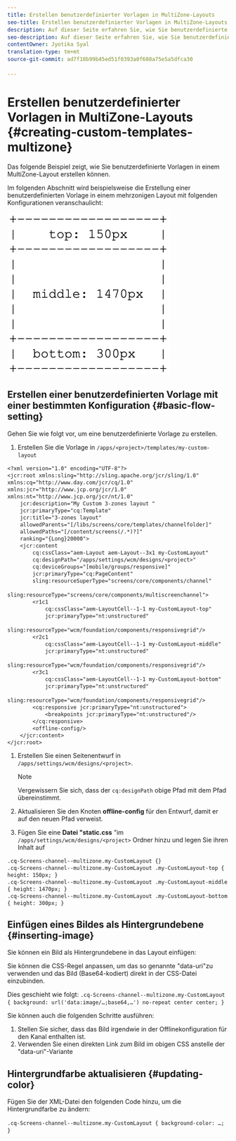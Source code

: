 ```yaml
---
title: Erstellen benutzerdefinierter Vorlagen in MultiZone-Layouts
seo-title: Erstellen benutzerdefinierter Vorlagen in MultiZone-Layouts
description: Auf dieser Seite erfahren Sie, wie Sie benutzerdefinierte Vorlagen in MultiZone-Layouts erstellen.
seo-description: Auf dieser Seite erfahren Sie, wie Sie benutzerdefinierte Vorlagen in MultiZone-Layouts erstellen.
contentOwner: Jyotika Syal
translation-type: tm+mt
source-git-commit: ad7f18b99b45ed51f0393a0f608a75e5a5dfca30

---
```



# Erstellen benutzerdefinierter Vorlagen in MultiZone-Layouts {#creating-custom-templates-multizone}

Das folgende Beispiel zeigt, wie Sie benutzerdefinierte Vorlagen in einem MultiZone-Layout erstellen können.

Im folgenden Abschnitt wird beispielsweise die Erstellung einer benutzerdefinierten Vorlage in einem mehrzonigen Layout mit folgenden Konfigurationen veranschaulicht:

![image](assets/custom-template1.png)


## Erstellen einer benutzerdefinierten Vorlage mit einer bestimmten Konfiguration {#basic-flow-setting}

Gehen Sie wie folgt vor, um eine benutzerdefinierte Vorlage zu erstellen.

1. Erstellen Sie die Vorlage in `/apps/<project>/templates/my-custom-layout`

```shell
<?xml version="1.0" encoding="UTF-8"?>
<jcr:root xmlns:sling="http://sling.apache.org/jcr/sling/1.0" xmlns:cq="http://www.day.com/jcr/cq/1.0" xmlns:jcr="http://www.jcp.org/jcr/1.0" xmlns:nt="http://www.jcp.org/jcr/nt/1.0"
    jcr:description="My Custom 3-zones layout "
    jcr:primaryType="cq:Template"
    jcr:title="3-zones layout"
    allowedParents="[/libs/screens/core/templates/channelfolder]"
    allowedPaths="[/content/screens(/.*)?]"
    ranking="{Long}20000">
    <jcr:content
        cq:cssClass="aem-Layout aem-Layout--3x1 my-CustomLayout"
        cq:designPath="/apps/settings/wcm/designs/<project>"
        cq:deviceGroups="[mobile/groups/responsive]"
        jcr:primaryType="cq:PageContent"
        sling:resourceSuperType="screens/core/components/channel"
        sling:resourceType="screens/core/components/multiscreenchannel">
        <r1c1
            cq:cssClass="aem-LayoutCell--1-1 my-CustomLayout-top"
            jcr:primaryType="nt:unstructured"
            sling:resourceType="wcm/foundation/components/responsivegrid"/>
        <r2c1
            cq:cssClass="aem-LayoutCell--1-1 my-CustomLayout-middle"
            jcr:primaryType="nt:unstructured"
            sling:resourceType="wcm/foundation/components/responsivegrid"/>
        <r3c1
            cq:cssClass="aem-LayoutCell--1-1 my-CustomLayout-bottom"
            jcr:primaryType="nt:unstructured"
            sling:resourceType="wcm/foundation/components/responsivegrid"/>
        <cq:responsive jcr:primaryType="nt:unstructured">
            <breakpoints jcr:primaryType="nt:unstructured"/>
        </cq:responsive>
        <offline-config/>
    </jcr:content>
</jcr:root>
```

1. Erstellen Sie einen Seitenentwurf in `/apps/settings/wcm/designs/<project>`.

   >[!NOTE]
   >
   >Vergewissern Sie sich, dass der `cq:designPath` obige Pfad mit dem Pfad übereinstimmt.

1. Aktualisieren Sie den Knoten **offline-config** für den Entwurf, damit er auf den neuen Pfad verweist.

1. Fügen Sie eine **Datei "static.css** "im `/apps/settings/wcm/designs/<project>` Ordner hinzu und legen Sie ihren Inhalt auf

```shell
.cq-Screens-channel--multizone.my-CustomLayout {}
.cq-Screens-channel--multizone.my-CustomLayout .my-CustomLayout-top { height: 150px; }
.cq-Screens-channel--multizone.my-CustomLayout .my-CustomLayout-middle { height: 1470px; }
.cq-Screens-channel--multizone.my-CustomLayout .my-CustomLayout-bottom { height: 300px; }
```

## Einfügen eines Bildes als Hintergrundebene {#inserting-image}

Sie können ein Bild als Hintergrundebene in das Layout einfügen:

Sie können die CSS-Regel anpassen, um das so genannte "data-uri"zu verwenden und das Bild (Base64-kodiert) direkt in der CSS-Datei einzubinden.

Dies geschieht wie folgt:
`.cq-Screens-channel--multizone.my-CustomLayout { background: url('data:image/…;base64,…') no-repeat center center; }`

Sie können auch die folgenden Schritte ausführen:

1. Stellen Sie sicher, dass das Bild irgendwie in der Offlinekonfiguration für den Kanal enthalten ist.
1. Verwenden Sie einen direkten Link zum Bild im obigen CSS anstelle der "data-uri"-Variante


## Hintergrundfarbe aktualisieren {#updating-color}

Fügen Sie der XML-Datei den folgenden Code hinzu, um die Hintergrundfarbe zu ändern:

`.cq-Screens-channel--multizone.my-CustomLayout { background-color: …; }`
